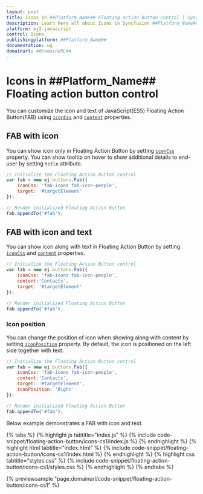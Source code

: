 ```yaml
---
layout: post
title: Icons in ##Platform_Name## Floating action button control | Syncfusion
description: Learn here all about Icons in Syncfusion ##Platform_Name## Floating action button control of Syncfusion Essential JS 2 and more.
platform: ej2-javascript
control: Icons 
publishingplatform: ##Platform_Name##
documentation: ug
domainurl: ##DomainURL##
---
```


# Icons in ##Platform_Name## Floating action button control

You can customize the icon and text of JavaScript(ES5) Floating Action Button(FAB) using [`iconCss`](../api/floating-action-button/fab/#iconcss) and [`content`](../api/floating-action-button/fab/#content) properties.

## FAB with icon

You can show icon only in Floating Action Button by setting [`iconCss`](../api/floating-action-button/fab/#iconcss) property. You can show tooltip on hover to show additional details to end-user by setting `title` attribute.

```js
// Initialize the Floating Action Button control
var fab = new ej.buttons.Fab({
    iconCss: 'fab-icons fab-icon-people',
    target: '#targetElement'
});

// Render initialized Floating Action Button
fab.appendTo('#fab');
```

## FAB with icon and text

You can show icon along with text in Floating Action Button by setting [`iconCss`](../api/floating-action-button/fab/#iconcss) and [`content`](../api/floating-action-button/fab/#content) properties.

```js
// Initialize the Floating Action Button control
var fab = new ej.buttons.Fab({
    iconCss: 'fab-icons fab-icon-people',
    content:'Contacts',
    target: '#targetElement'
});

// Render initialized Floating Action Button
fab.appendTo('#fab');
```

### Icon position

You can change the position of icon when showing along with content by setting [`iconPosition`](../api/floating-action-button/fab/#iconposition) property. By default, the icon is positioned on the left side together with text.

```js
// Initialize the Floating Action Button control
var fab = new ej.buttons.Fab({
    iconCss: 'fab-icons fab-icon-people',
    content:'Contacts',
    target: '#targetElement',
    iconPosition: 'Right'
});

// Render initialized Floating Action Button
fab.appendTo('#fab');
```

Below example demonstrates a FAB with icon and text.

{% tabs %}
{% highlight js tabtitle="index.js" %}
{% include code-snippet/floating-action-button/icons-cs1/index.js %}
{% endhighlight %}
{% highlight html tabtitle="index.html" %}
{% include code-snippet/floating-action-button/icons-cs1/index.html %}
{% endhighlight %}
{% highlight css tabtitle="styles.css" %}
{% include code-snippet/floating-action-button/icons-cs1/styles.css %}
{% endhighlight %}
{% endtabs %}
        
{% previewsample "page.domainurl/code-snippet/floating-action-button/icons-cs1" %}
